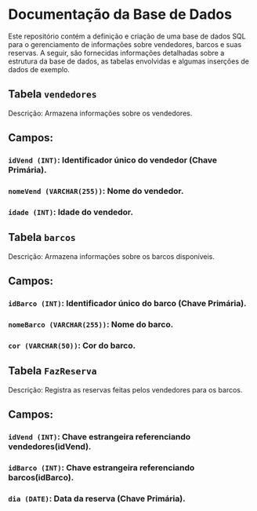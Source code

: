 # Documentação da Base de Dados
Este repositório contém a definição e criação de uma base de dados SQL para o gerenciamento de informações sobre vendedores, barcos e suas reservas. A seguir, são fornecidas informações detalhadas sobre a estrutura da base de dados, as tabelas envolvidas e algumas inserções de dados de exemplo.

## Tabela `vendedores`
Descrição: Armazena informações sobre os vendedores.

## Campos:

### `idVend (INT)`: Identificador único do vendedor (Chave Primária).
### `nomeVend (VARCHAR(255))`: Nome do vendedor.
### `idade (INT)`: Idade do vendedor.


## Tabela `barcos`
Descrição: Armazena informações sobre os barcos disponíveis.

## Campos:

### `idBarco (INT)`: Identificador único do barco (Chave Primária).
### `nomeBarco (VARCHAR(255))`: Nome do barco.
### `cor (VARCHAR(50))`: Cor do barco.


## Tabela `FazReserva`
Descrição: Registra as reservas feitas pelos vendedores para os barcos.

## Campos:
### `idVend (INT)`: Chave estrangeira referenciando vendedores(idVend).
### `idBarco (INT)`: Chave estrangeira referenciando barcos(idBarco).
### `dia (DATE)`: Data da reserva (Chave Primária).
